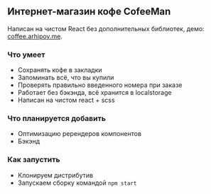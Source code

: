 ## Интернет-магазин кофе CofeeMan

Написан на чистом React без дополнительных библиотек, демо: [coffee.arhipov.me](https://coffee.arhipov.me).

### Что умеет
- Сохранять кофе в закладки
- Запоминать всё, что вы купили
- Проверять правильно введенного номера при заказе
- Работает без бэкэнда, всё хранится в localstorage
- Написан на чистом react + scss

### Что планируется добавить
- Оптимизацию ререндеров компонентов
- Бэкэнд

### Как запустить
- Клонируем дистрибутив
- Запускаем сборку командой `npm start`

